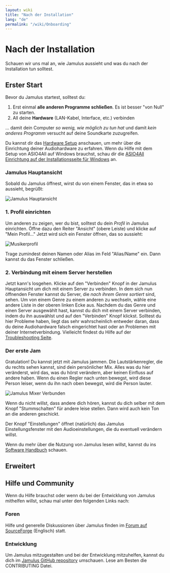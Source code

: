 ```yaml
---
layout: wiki
title: "Nach der Installation"
lang: "de"
permalink: "/wiki/Onboarding"
---
```

# Nach der Installation
Schauen wir uns mal an, wie Jamulus aussieht und was du nach der Installation tun solltest.
## Erster Start
Bevor du Jamulus startest, solltest du:
1. Erst einmal **alle anderen Programme schließen**. Es ist besser "von Null" zu starten.
2. All deine **Hardware** (LAN-Kabel, Interface, etc.) verbinden

... damit dein Computer *so wenig, wie möglich zu tun hat* und damit *kein anderes Programm* versucht auf deine Soundkarte zuzugreifen.

Du kannst dir das [Hardware Setup](Hardware-Setup) anschauen, um mehr über die Einrichtung deiner Audiohardware zu erfahren. Wenn du Hilfe mit dem Setup von ASIO4All auf Windows brauchst, schau dir die [ASIO4All Einrichtung auf der Installationsseite für Windows](Installation-for-Windows#asio4all-einrichten) an.

### Jamulus Hauptansicht
Sobald du Jamulus öffnest, wirst du von einem Fenster, das in etwa so aussieht, begrüßt:

![Jamulus Hauptansicht](https://user-images.githubusercontent.com/20726856/101957071-061b0500-3c01-11eb-988e-41aee5ba4766.png)

### 1. Profil einrichten
Um anderen zu zeigen, wer du bist, solltest du dein *Profil* in Jamulus einrichten. Öffne dazu den Reiter "Ansicht" (obere Leiste) und klicke auf "Mein Profil..."
Jetzt wird sich ein Fenster öffnen, das so aussieht:

![Musikerprofil](https://user-images.githubusercontent.com/20726856/101957184-4084a200-3c01-11eb-975d-54d2e9e897c9.png)

Trage zumindest deinen Namen oder Alias im Feld "Alias/Name" ein. Dann kannst du das Fenster schließen.

### 2. Verbindung mit einem Server herstellen
Jetzt kann's losgehen. Klicke auf den "Verbinden" Knopf in der Jamulus Hauptansicht um dich mit einem Server zu verbinden. In dem sich nun öffnenden Fenster kannst du Server, die *nach ihrem Genre sortiert* sind, sehen. Um von einem Genre zu einem anderen zu wechseln, wähle eine andere Liste in der oberen linken Ecke aus. Nachdem du das Genre und einen Server ausgewählt hast, kannst du dich mit einem Server verbinden, indem du ihn auswählst und auf den "Verbinden" Knopf klickst. Solltest du hier Probleme haben, liegt das sehr wahrscheinlich entweder daran, dass du deine Audiohardware falsch eingerichtet hast oder an Problemen mit deiner Internetverbindung. Vielleicht findest du Hilfe auf der [Troubleshooting Seite](Client-Troubleshooting).
### Der erste Jam
Gratulation! Du kannst jetzt mit Jamulus jammen. Die Lautstärkenregler, die du rechts sehen kannst, sind dein persönlicher Mix. Alles was du hier veränderst, wird das, was du hörst verändern, aber keinen Einfluss auf andere haben. Wenn du einen Regler nach unten bewegst, wird diese Person leiser, wenn du ihn nach oben bewegst, wird die Person lauter.

![Jamulus Mixer Verbunden](https://user-images.githubusercontent.com/20726856/101957396-a07b4880-3c01-11eb-849f-bb89cfb909d8.png)

Wenn du nicht willst, dass andere dich hören, kannst du dich selber mit dem Knopf "Stummschalten" für andere leise stellen. Dann wird auch kein Ton an die anderen geschickt.

Der Knopf "Einstellungen" öffnet (natürlich) das Jamulus Einstellungsfenster mit den Audioeinstellungen, die du eventuell verändern willst.

Wenn du mehr über die Nutzung von Jamulus lesen willst, kannst du ins [Software Handbuch](Software-Manual) schauen.

## Erweitert
<!-- Natürlich kannst du sehr viel mehr mit Jamulus tun. Du könntest z.B. einen privaten Server aufsetzen, Online-Konzerte durchführen,... Guck dich einfach auf dieser Website um! Die Community veröffentlicht Anleitungen, Tipps und Tricks in der [knowledge base](/kb/)-->

## Hilfe und Community
Wenn du Hilfe brauchst oder wenn du bei der Entwicklung von Jamulus mithelfen willst, schau mal unter den folgenden Links nach:

### Foren
Hilfe und generelle Diskussionen über Jamulus finden im [Forum auf SourceForge](https://sourceforge.net/p/llcon/discussion/) (Englisch) statt.

### Entwicklung
Um Jamulus mitzugestalten und bei der Entwicklung mitzuhelfen, kannst du dich im [Jamulus GitHub repository](https://github.com/corrados/jamulus/) umschauen. Lese am Besten die CONTRIBUTING Datei.

<!-- Du kannst auch an dieser Dokumentation mithelfen. Schau dir das [Jamulus Website GitHub repository](https://github.com/jamulussoftware/jamuluswebsite) und die CONTRIBUTING Datei dort an. -->
